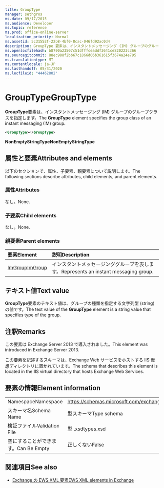 ```yaml
---
title: GroupType
manager: sethgros
ms.date: 09/17/2015
ms.audience: Developer
ms.topic: reference
ms.prod: office-online-server
localization_priority: Normal
ms.assetid: 5c31552f-22b8-4bf0-8cac-046fd92ac0d4
description: GroupType 要素は、インスタントメッセージング (IM) グループのグループクラスを指定します。
ms.openlocfilehash: b8790a23507c51dfffceaddf3641ce820223c366
ms.sourcegitcommit: 88ec988f2bb67c1866d06b361615f3674a24e795
ms.translationtype: MT
ms.contentlocale: ja-JP
ms.lasthandoff: 05/31/2020
ms.locfileid: "44462802"
---
```

# <a name="grouptype"></a><span data-ttu-id="aef92-103">GroupType</span><span class="sxs-lookup"><span data-stu-id="aef92-103">GroupType</span></span>

<span data-ttu-id="aef92-104">**GroupType**要素は、インスタントメッセージング (IM) グループのグループクラスを指定します。</span><span class="sxs-lookup"><span data-stu-id="aef92-104">The **GroupType** element specifies the group class of an instant messaging (IM) group.</span></span> 
  
```XML
<GroupType></GroupType>
```

 <span data-ttu-id="aef92-105">**NonEmptyStringType**</span><span class="sxs-lookup"><span data-stu-id="aef92-105">**NonEmptyStringType**</span></span>
## <a name="attributes-and-elements"></a><span data-ttu-id="aef92-106">属性と要素</span><span class="sxs-lookup"><span data-stu-id="aef92-106">Attributes and elements</span></span>

<span data-ttu-id="aef92-107">以下のセクションで、属性、子要素、親要素について説明します。</span><span class="sxs-lookup"><span data-stu-id="aef92-107">The following sections describe attributes, child elements, and parent elements.</span></span>
  
### <a name="attributes"></a><span data-ttu-id="aef92-108">属性</span><span class="sxs-lookup"><span data-stu-id="aef92-108">Attributes</span></span>

<span data-ttu-id="aef92-109">なし。</span><span class="sxs-lookup"><span data-stu-id="aef92-109">None.</span></span>
  
### <a name="child-elements"></a><span data-ttu-id="aef92-110">子要素</span><span class="sxs-lookup"><span data-stu-id="aef92-110">Child elements</span></span>

<span data-ttu-id="aef92-111">なし。</span><span class="sxs-lookup"><span data-stu-id="aef92-111">None.</span></span>
  
### <a name="parent-elements"></a><span data-ttu-id="aef92-112">親要素</span><span class="sxs-lookup"><span data-stu-id="aef92-112">Parent elements</span></span>

|<span data-ttu-id="aef92-113">**要素**</span><span class="sxs-lookup"><span data-stu-id="aef92-113">**Element**</span></span>|<span data-ttu-id="aef92-114">**説明**</span><span class="sxs-lookup"><span data-stu-id="aef92-114">**Description**</span></span>|
|:-----|:-----|
|[<span data-ttu-id="aef92-115">ImGroup</span><span class="sxs-lookup"><span data-stu-id="aef92-115">ImGroup</span></span>](imgroup.md) <br/> |<span data-ttu-id="aef92-116">インスタントメッセージンググループを表します。</span><span class="sxs-lookup"><span data-stu-id="aef92-116">Represents an instant messaging group.</span></span>  <br/> |
   
## <a name="text-value"></a><span data-ttu-id="aef92-117">テキスト値</span><span class="sxs-lookup"><span data-stu-id="aef92-117">Text value</span></span>

<span data-ttu-id="aef92-118">**GroupType**要素のテキスト値は、グループの種類を指定する文字列型 (string) の値です。</span><span class="sxs-lookup"><span data-stu-id="aef92-118">The text value of the **GroupType** element is a string value that specifies type of the group.</span></span> 
  
## <a name="remarks"></a><span data-ttu-id="aef92-119">注釈</span><span class="sxs-lookup"><span data-stu-id="aef92-119">Remarks</span></span>

<span data-ttu-id="aef92-120">この要素は Exchange Server 2013 で導入されました。</span><span class="sxs-lookup"><span data-stu-id="aef92-120">This element was introduced in Exchange Server 2013.</span></span>
  
<span data-ttu-id="aef92-121">この要素を記述するスキーマは、Exchange Web サービスをホストする IIS 仮想ディレクトリに置かれています。</span><span class="sxs-lookup"><span data-stu-id="aef92-121">The schema that describes this element is located in the IIS virtual directory that hosts Exchange Web Services.</span></span>
  
## <a name="element-information"></a><span data-ttu-id="aef92-122">要素の情報</span><span class="sxs-lookup"><span data-stu-id="aef92-122">Element information</span></span>

|||
|:-----|:-----|
|<span data-ttu-id="aef92-123">Namespace</span><span class="sxs-lookup"><span data-stu-id="aef92-123">Namespace</span></span>  <br/> |https://schemas.microsoft.com/exchange/services/2006/types  <br/> |
|<span data-ttu-id="aef92-124">スキーマ名</span><span class="sxs-lookup"><span data-stu-id="aef92-124">Schema Name</span></span>  <br/> |<span data-ttu-id="aef92-125">型スキーマ</span><span class="sxs-lookup"><span data-stu-id="aef92-125">Type schema</span></span>  <br/> |
|<span data-ttu-id="aef92-126">検証ファイル</span><span class="sxs-lookup"><span data-stu-id="aef92-126">Validation File</span></span>  <br/> |<span data-ttu-id="aef92-127">型 .xsd</span><span class="sxs-lookup"><span data-stu-id="aef92-127">types.xsd</span></span>  <br/> |
|<span data-ttu-id="aef92-128">空にすることができます。</span><span class="sxs-lookup"><span data-stu-id="aef92-128">Can Be Empty</span></span>  <br/> |<span data-ttu-id="aef92-129">正しくない</span><span class="sxs-lookup"><span data-stu-id="aef92-129">False</span></span>  <br/> |
   
## <a name="see-also"></a><span data-ttu-id="aef92-130">関連項目</span><span class="sxs-lookup"><span data-stu-id="aef92-130">See also</span></span>



- [<span data-ttu-id="aef92-131">Exchange の EWS XML 要素</span><span class="sxs-lookup"><span data-stu-id="aef92-131">EWS XML elements in Exchange</span></span>](ews-xml-elements-in-exchange.md)

